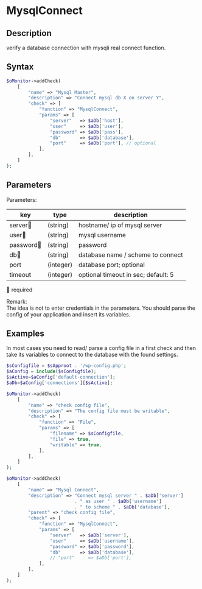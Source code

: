# MysqlConnect #

## Description ##

verify a database connection with mysqli real connect function.

## Syntax ##

```php
$oMonitor->addCheck(
    [
        "name" => "Mysql Master",
        "description" => "Connect mysql db X on server Y",
        "check" => [
            "function" => "MysqlConnect",
            "params" => [
                "server"   => $aDb['host'],
                "user"     => $aDb['user'],
                "password" => $aDb['pass'],
                "db"       => $aDb['database'],
                "port"     => $aDb['port'], // optional
            ],
        ],
    ]
);
```

## Parameters ##

Parameters:

| key      | type     | description
|---       |---       |---
|server🔸  |(string)  |hostname/ ip of mysql server
|user🔸    |(string)  |mysql username
|password🔸|(string)  |password
|db🔸      |(string)  |database name / scheme to connect
|port      |(integer) |database port; optional
|timeout   |(integer) |optional timeout in sec; default: 5

🔸 required

Remark:  
The idea is not to enter credentials in the parameters. You should parse the config of your application and insert its variables.

## Examples ##

In most cases you need to read/ parse a config file in a first check and then take its variables to connect to the database with the found settings.

```php
$sConfigfile = $sApproot . '/wp-config.php';
$aConfig = include($sConfigfile);
$sActive=$aConfig['default-connection'];
$aDb=$aConfig['connections'][$sActive];

$oMonitor->addCheck(
    [
        "name" => "check config file",
        "description" => "The config file must be writable",
        "check" => [
            "function" => "File",
            "params" => [
                "filename" => $sConfigfile,
                "file" => true,
                "writable" => true,
            ],
        ],
    ]
);

$oMonitor->addCheck(
    [
        "name" => "Mysql Connect",
        "description" => "Connect mysql server " . $aDb['server'] 
                         . " as user " . $aDb['username'] 
                         . " to scheme " . $aDb['database'],
        "parent" => "check config file",
        "check" => [
            "function" => "MysqlConnect",
            "params" => [
                "server"   => $aDb['server'],
                "user"     => $aDb['username'],
                "password" => $aDb['password'],
                "db"       => $aDb['database'],
                // "port"     => $aDb['port'],
            ],
        ],
    ]
);
```
